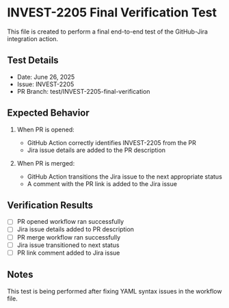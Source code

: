 # INVEST-2205 Final Verification Test

This file is created to perform a final end-to-end test of the GitHub-Jira integration action.

## Test Details
- Date: June 26, 2025
- Issue: INVEST-2205
- PR Branch: test/INVEST-2205-final-verification

## Expected Behavior
1. When PR is opened:
   - GitHub Action correctly identifies INVEST-2205 from the PR
   - Jira issue details are added to the PR description

2. When PR is merged:
   - GitHub Action transitions the Jira issue to the next appropriate status
   - A comment with the PR link is added to the Jira issue

## Verification Results
- [ ] PR opened workflow ran successfully
- [ ] Jira issue details added to PR description
- [ ] PR merge workflow ran successfully
- [ ] Jira issue transitioned to next status
- [ ] PR link comment added to Jira issue

## Notes
This test is being performed after fixing YAML syntax issues in the workflow file.
